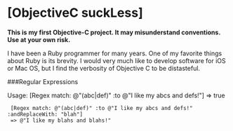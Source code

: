 [ObjectiveC suckLess]
=====================

**This is my first Objective-C project.  It may misunderstand conventions.  Use at your own risk.**

I have been a Ruby programmer for many years.  One of my favorite things about Ruby is its brevity.  I would very much like to develop software for iOS or Mac OS, but I find the verbosity of Objective C to be distasteful.

###Regular Expressions

Usage:
     [Regex match: @"(abc|def)" :to @"I like my abcs and defs!"]
     => true

     [Regex match: @"(abc|def)" :to @"I like my abcs and defs!" :andReplaceWith: "blah"]
     => @"I like my blahs and blahs!"
